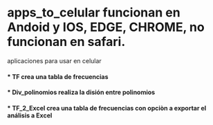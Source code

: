 # apps_to_celular funcionan en Andoid y IOS, EDGE, CHROME,  no funcionan en safari.
aplicaciones para usar en celular

#### * TF                  crea una tabla de frecuencias
#### * Div_polinomios      realiza la disión entre polinomios
#### * TF_2_Excel          crea una tabla de frecuencias con opciòn a exportar el análisis a Excel
